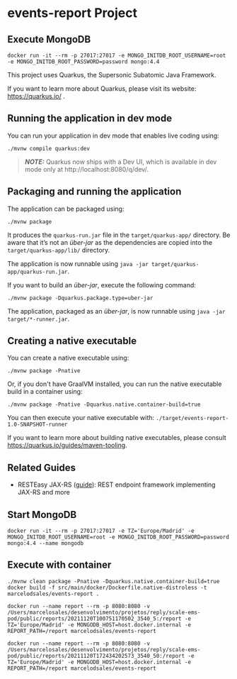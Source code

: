 # events-report Project

## Execute MongoDB
```shell
docker run -it --rm -p 27017:27017 -e MONGO_INITDB_ROOT_USERNAME=root -e MONGO_INITDB_ROOT_PASSWORD=password mongo:4.4
```

This project uses Quarkus, the Supersonic Subatomic Java Framework.

If you want to learn more about Quarkus, please visit its website: https://quarkus.io/ .

## Running the application in dev mode

You can run your application in dev mode that enables live coding using:

```shell script
./mvnw compile quarkus:dev
```

> **_NOTE:_**  Quarkus now ships with a Dev UI, which is available in dev mode only at http://localhost:8080/q/dev/.

## Packaging and running the application

The application can be packaged using:

```shell script
./mvnw package
```

It produces the `quarkus-run.jar` file in the `target/quarkus-app/` directory. Be aware that it’s not an _über-jar_ as
the dependencies are copied into the `target/quarkus-app/lib/` directory.

The application is now runnable using `java -jar target/quarkus-app/quarkus-run.jar`.

If you want to build an _über-jar_, execute the following command:

```shell script
./mvnw package -Dquarkus.package.type=uber-jar
```

The application, packaged as an _über-jar_, is now runnable using `java -jar target/*-runner.jar`.

## Creating a native executable

You can create a native executable using:

```shell script
./mvnw package -Pnative
```

Or, if you don't have GraalVM installed, you can run the native executable build in a container using:

```shell script
./mvnw package -Pnative -Dquarkus.native.container-build=true
```

You can then execute your native executable with: `./target/events-report-1.0-SNAPSHOT-runner`

If you want to learn more about building native executables, please consult https://quarkus.io/guides/maven-tooling.

## Related Guides

- RESTEasy JAX-RS ([guide](https://quarkus.io/guides/rest-json)): REST endpoint framework implementing JAX-RS and more

## Start MongoDB
```shell script
docker run -it --rm -p 27017:27017 -e TZ='Europe/Madrid' -e MONGO_INITDB_ROOT_USERNAME=root -e MONGO_INITDB_ROOT_PASSWORD=password mongo:4.4 --name mongodb
```

## Execute with container
```shell script
./mvnw clean package -Pnative -Dquarkus.native.container-build=true
docker build -f src/main/docker/Dockerfile.native-distroless -t marcelodsales/events-report .

docker run --name report --rm -p 8080:8080 -v /Users/marcelosales/desenvolvimento/projetos/reply/scale-ems-pod/public/reports/20211120T100751170502_3540_5:/report -e TZ='Europe/Madrid' -e MONGODB_HOST=host.docker.internal -e REPORT_PATH=/report marcelodsales/events-report

docker run --name report --rm -p 8080:8080 -v /Users/marcelosales/desenvolvimento/projetos/reply/scale-ems-pod/public/reports/20211120T172434202573_3540_50:/report -e TZ='Europe/Madrid' -e MONGODB_HOST=host.docker.internal -e REPORT_PATH=/report marcelodsales/events-report
```
